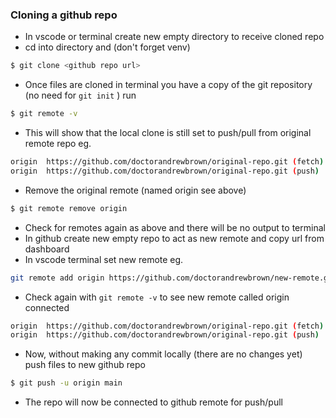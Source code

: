 ###  Cloning a github repo
-  In vscode or terminal create new empty directory to receive cloned repo
- cd into directory and (don't forget venv)
``` bash
$ git clone <github repo url>
```
- Once files are cloned in terminal you have a copy of the git repository (no need for ```git init``` ) run 
```bash
$ git remote -v 
```
- This will show that the local clone is still set to push/pull from original remote repo eg.
``` bash
origin  https://github.com/doctorandrewbrown/original-repo.git (fetch)
origin  https://github.com/doctorandrewbrown/original-repo.git (push)
```
- Remove the original remote (named origin see above)
``` bash
$ git remote remove origin
```
- Check for remotes again as above and there will be no output to terminal
- In github create new empty repo to act as new remote and copy url from dashboard
- In vscode terminal set new remote eg.
``` bash
git remote add origin https://github.com/doctorandrewbrown/new-remote.git
```
- Check again with ```git remote -v``` to see new remote called origin connected 
```bash
origin  https://github.com/doctorandrewbrown/original-repo.git (fetch)
origin  https://github.com/doctorandrewbrown/original-repo.git (push)
```
- Now, without making any commit locally (there are no changes yet) push files to new github repo 
```bash
$ git push -u origin main
```
- The repo will now be connected to github remote for push/pull
